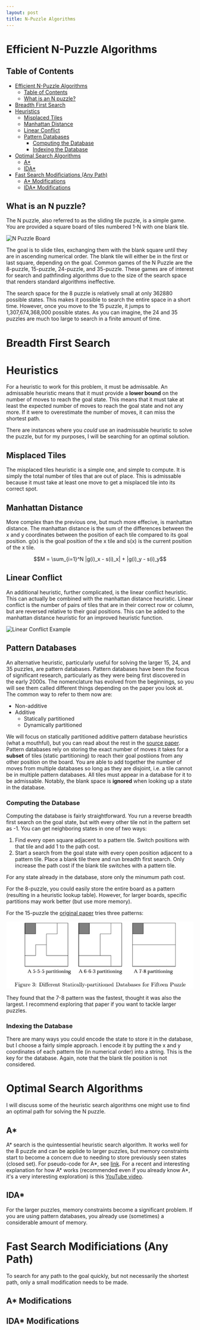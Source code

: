 ```yaml
---
layout: post
title: N-Puzzle Algorithms
---
```


# Efficient N-Puzzle Algorithms

## Table of Contents
- [Efficient N-Puzzle Algorithms](#efficient-n-puzzle-algorithms)
  - [Table of Contents](#table-of-contents)
  - [What is an N puzzle?](#what-is-an-n-puzzle)
- [Breadth First Search](#breadth-first-search)
- [Heuristics](#heuristics)
  - [Misplaced Tiles](#misplaced-tiles)
  - [Manhattan Distance](#manhattan-distance)
  - [Linear Conflict](#linear-conflict)
  - [Pattern Databases](#pattern-databases)
    - [Computing the Database](#computing-the-database)
    - [Indexing the Database](#indexing-the-database)
- [Optimal Search Algorithms](#optimal-search-algorithms)
  - [A\*](#a)
  - [IDA\*](#ida)
- [Fast Search Modificiations (Any Path)](#fast-search-modificiations-any-path)
  - [A\* Modifications](#a-modifications)
  - [IDA\* Modifications](#ida-modifications)

## What is an N puzzle?

The N puzzle, also referred to as the sliding tile puzzle, is a simple game. You are provided a square board of tiles numbered 1-N with one blank tile. 

![N Puzzle Board](https://upload.wikimedia.org/wikipedia/commons/thumb/f/ff/15-puzzle_magical.svg/220px-15-puzzle_magical.svg.png)

The goal is to slide tiles, exchanging them with the blank square until they are in ascending numerical order. The blank tile will either be in the first or last square,
depending on the goal. Common games of the N Puzzle are the 8-puzzle, 15-puzzle, 24-puzzle, and 35-puzzle. These games are of interest for search and pathfinding algorithms due to the size of the search space that renders standard algorithms ineffective.

The search space for the 8 puzzle is relatively small at only 362880 possible states. This makes it possible to search the entire space in a short time. However, once you move to the 15 puzzle, it jumps to 1,307,674,368,000 possible states. As you can imagine, the 24 and 35 puzzles are much too large to search in a finite amount of time.

# Breadth First Search

# Heuristics

For a heuristic to work for this problem, it must be admissable. An admissable heuristic means that it must provide a **lower bound** on the number of moves to reach the goal state. This means that it must take at least the expected number of moves to reach the goal state and not any more. If it were to overestimate the number of moves, it can miss the shortest path. 

There are instances where you *could* use an inadmissable heuristic to solve the puzzle, but for my purposes, I will be searching for an optimal solution.

## Misplaced Tiles

The misplaced tiles heuristic is a simple one, and simple to compute. It is simply the total number of tiles that are out of place. This is admissable because it must take at least one move to get a misplaced tile into its correct spot.

## Manhattan Distance

More complex than the previous one, but much more effecive, is manhattan distance. The manhattan distance is the sum of the differences between the x and y coordinates between the position of each tile compared to its goal position. g(x) is the goal position of the x tile and s(x) is the current position of the x tile.

$$M = \sum_{i=1}^N |g(i)_x - s(i)_x| + |g(i)_y - s(i)_y$$

## Linear Conflict

An additional heuristic, further complicated, is the linear conflict heuristic. This can actually be combined with the manhattan distance heuristic. Linear conflict is the number of pairs of tiles that are in their correct row or column, but are reversed relative to their goal positions. This can be added to the manhattan distance heuristic for an improved heuristic function.

![Linear Conflict Example](https://miro.medium.com/v2/resize:fit:640/format:webp/1*nFLwTV_bXhxRcn15FOhitw.png)

## Pattern Databases

An alternative heuristic, particularly useful for solving the larger 15, 24, and 35 puzzles, are pattern databases. Pattern databases have been the focus of significant research, particularly as they were being first discovered in the early 2000s. The nomenclature has evolved from the beginnings, so you will see them called different things depending on the paper you look at. The common way to refer to them now are:

- Non-additive
- Additive
  - Statically partitioned
  - Dynamically partitioned

We will focus on statically partitioned additive pattern database heuristics (what a mouthful), but you can read about the rest in the [source paper](https://miro.medium.com/v2/resize:fit:640/format:webp/1*nFLwTV_bXhxRcn15FOhitw.png). Pattern databases rely on storing the exact number of moves it takes for a **subset** of tiles (static partitioning) to reach their goal postiions from any other position on the board. You are able to add together the number of moves from multiple databases so long as they are disjoint, i.e. a tile cannot be in multiple pattern databases. All tiles must appear in a database for it to be admissable. Notably, the blank space is **ignored** when looking up a state in the database.

### Computing the Database

Computing the database is fairly straightforward. You run a reverse breadth first search on the goal state, but with every other tile not in the pattern set as -1. You can get neighboring states in one of two ways:

1. Find every open square adjacent to a pattern tile. Switch positions with that tile and add 1 to the path cost.
2. Start a search from the goal state with every open position adjacent to a pattern tile. Place a blank tile there and run breadth first search. Only increase the path cost if the blank tile switches with a pattern tile.

For any state already in the database, store only the minumum path cost.

For the 8-puzzle, you could easily store the entire board as a pattern (resulting in a heuristic lookup table). However, for larger boards, specific partitions may work better (but use more memory).

For the 15-puzzle the [original paper](https://www.aaai.org/Papers/JAIR/Vol22/JAIR-2209.pdf) tries three patterns:

![15 puzzle patterns](assets/15-puzzle-partitions.png)

They found that the 7-8 pattern was the fastest, thought it was also the largest. I recommend exploring that paper if you want to tackle larger puzzles.

### Indexing the Database

There are many ways you could encode the state to store it in the database, but I choose a fairly simple approach. I encode it by putting the x and y coordinates of each pattern tile (in numerical order) into a string. This is the key for the database. Again, note that the blank tile position is not considered.

# Optimal Search Algorithms

I will discuss some of the heuristic search algorithms one might use to find an optimal path for solving the N puzzle.

## A*

A* search is the quintessential heuristic search algorithm. It works well for the 8 puzzle and can be applide to larger puzzles, but memory constraints start to become a concern due to needing to store previously seen states (closed set). For pseudo-code for A*, see [link](https://www.wikiwand.com/en/A*_search_algorithm#Pseudocode). For a recent and interesting explanation for how A* works (recommended even if you already know A*, it's a very interesting exploration) is this [YouTube video](https://www.youtube.com/watch?v=A60q6dcoCjw).

## IDA*

For the larger puzzles, memory constraints become a significant problem. If you are using pattern databases, you already use (sometimes) a considerable amount of memory.  

# Fast Search Modificiations (Any Path)

To search for any path to the goal quickly, but not necessarily the shortest path, only a small modification needs to be made.

## A* Modifications

## IDA* Modifications